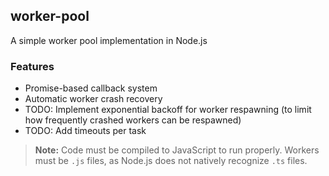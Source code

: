 ## worker-pool
A simple worker pool implementation in Node.js

### Features

- Promise-based callback system
- Automatic worker crash recovery
- TODO: Implement exponential backoff for worker respawning (to limit how frequently crashed workers can be respawned)
- TODO: Add timeouts per task

> **Note:** Code must be compiled to JavaScript to run properly.
> Workers must be `.js` files, as Node.js does not natively recognize `.ts` files.

